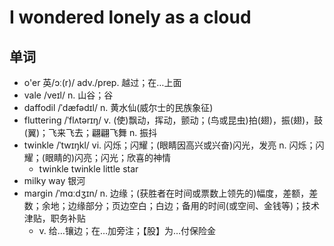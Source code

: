# I wondered lonely as a cloud

## 单词
- o'er 英/ɔː(r)/ adv./prep. 越过；在…上面
- vale /veɪl/ n. 山谷；谷
- daffodil /ˈdæfədɪl/ n. 黄水仙(威尔士的民族象征)
- fluttering /ˈflʌtərɪŋ/ v. (使)飘动，挥动，颤动；(鸟或昆虫)拍(翅)，振(翅)，鼓(翼)；飞来飞去；翩翩飞舞 n. 振抖
- twinkle /ˈtwɪŋkl/ vi. 闪烁；闪耀；(眼睛因高兴或兴奋)闪光，发亮 n. 闪烁；闪耀；(眼睛的)闪亮；闪光；欣喜的神情
  - twinkle twinkle little star
- milky way 银河
- margin /ˈmɑːdʒɪn/ n. 边缘；(获胜者在时间或票数上领先的)幅度，差额，差数；余地；边缘部分；页边空白；白边；备用的时间(或空间、金钱等)；技术津贴，职务补贴
  - v. 给…镶边；在…加旁注；【股】为…付保险金
